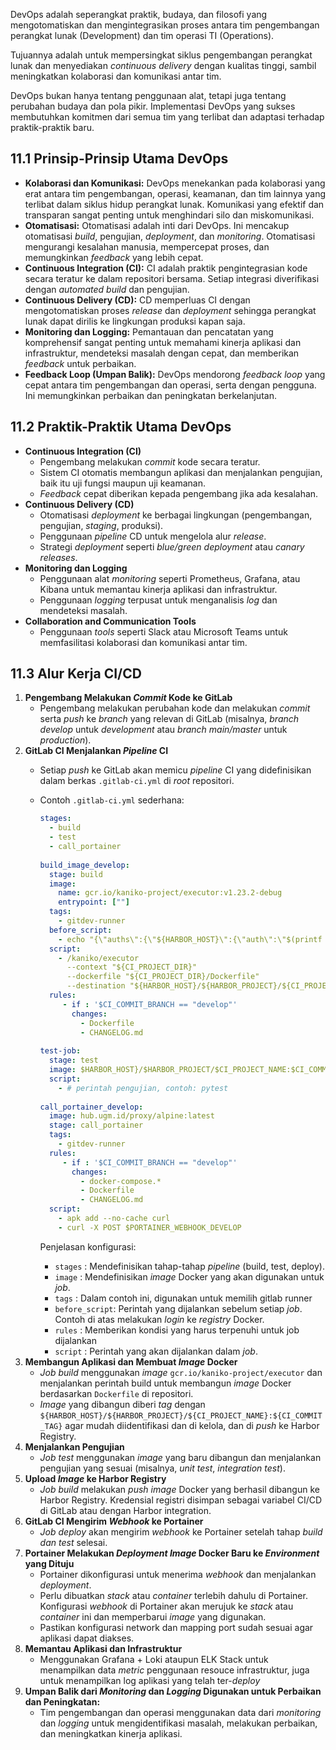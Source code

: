 DevOps adalah seperangkat praktik, budaya, dan filosofi yang mengotomatiskan dan mengintegrasikan proses antara tim pengembangan perangkat lunak (Development) dan tim operasi TI (Operations).

Tujuannya adalah untuk mempersingkat siklus pengembangan perangkat lunak dan menyediakan *continuous delivery* dengan kualitas tinggi, sambil meningkatkan kolaborasi dan komunikasi antar tim. 

DevOps bukan hanya tentang penggunaan alat, tetapi juga tentang perubahan budaya dan pola pikir. Implementasi DevOps yang sukses membutuhkan komitmen dari semua tim yang terlibat dan adaptasi terhadap praktik-praktik baru.
## **11.1 Prinsip-Prinsip Utama DevOps**

- **Kolaborasi dan Komunikasi:** DevOps menekankan pada kolaborasi yang erat antara tim pengembangan, operasi, keamanan, dan tim lainnya yang terlibat dalam siklus hidup perangkat lunak. Komunikasi yang efektif dan transparan sangat penting untuk menghindari silo dan miskomunikasi.
- **Otomatisasi:** Otomatisasi adalah inti dari DevOps. Ini mencakup otomatisasi *build*, pengujian, *deployment*, dan *monitoring*. Otomatisasi mengurangi kesalahan manusia, mempercepat proses, dan memungkinkan *feedback* yang lebih cepat.
- **Continuous Integration (CI):** CI adalah praktik pengintegrasian kode secara teratur ke dalam repositori bersama. Setiap integrasi diverifikasi dengan *automated build* dan pengujian.
- **Continuous Delivery (CD):** CD memperluas CI dengan mengotomatiskan proses *release* dan *deployment* sehingga perangkat lunak dapat dirilis ke lingkungan produksi kapan saja.
- **Monitoring dan Logging:** Pemantauan dan pencatatan yang komprehensif sangat penting untuk memahami kinerja aplikasi dan infrastruktur, mendeteksi masalah dengan cepat, dan memberikan *feedback* untuk perbaikan.
- **Feedback Loop (Umpan Balik):** DevOps mendorong *feedback loop* yang cepat antara tim pengembangan dan operasi, serta dengan pengguna. Ini memungkinkan perbaikan dan peningkatan berkelanjutan.

## **11.2 Praktik-Praktik Utama DevOps**

- **Continuous Integration (CI)**
    - Pengembang melakukan *commit* kode secara teratur.
    - Sistem CI otomatis membangun aplikasi dan menjalankan pengujian, baik itu uji fungsi maupun uji keamanan.
    - *Feedback* cepat diberikan kepada pengembang jika ada kesalahan.
- **Continuous Delivery (CD)**
    - Otomatisasi *deployment* ke berbagai lingkungan (pengembangan, pengujian, *staging*, produksi).
    - Penggunaan *pipeline* CD untuk mengelola alur *release*.
    - Strategi *deployment* seperti *blue/green deployment* atau *canary releases*.
- **Monitoring dan Logging**
    - Penggunaan alat *monitoring* seperti Prometheus, Grafana, atau Kibana untuk memantau kinerja aplikasi dan infrastruktur.
    - Penggunaan *logging* terpusat untuk menganalisis *log* dan mendeteksi masalah.
- **Collaboration and Communication Tools**
    - Penggunaan *tools* seperti Slack atau Microsoft Teams untuk memfasilitasi kolaborasi dan komunikasi antar tim.

## **11.3 Alur Kerja CI/CD**

1. **Pengembang Melakukan *Commit* Kode ke GitLab**
    - Pengembang melakukan perubahan kode dan melakukan *commit* serta *push* ke *branch* yang relevan di GitLab (misalnya, *branch develop* untuk *development* atau *branch main/master* untuk *production*).
2. **GitLab CI Menjalankan *Pipeline* CI**
    - Setiap *push* ke GitLab akan memicu *pipeline* CI yang didefinisikan dalam berkas `.gitlab-ci.yml` di *root* repositori.
    - Contoh `.gitlab-ci.yml` sederhana:
        
        ```yaml
        stages:
          - build
          - test
          - call_portainer
          
        build_image_develop:
          stage: build
          image:
            name: gcr.io/kaniko-project/executor:v1.23.2-debug
            entrypoint: [""]
          tags:
            - gitdev-runner
          before_script:
            - echo "{\"auths\":{\"${HARBOR_HOST}\":{\"auth\":\"$(printf "%s:%s" "${HARBOR_USERNAME}" "${HARBOR_PASSWORD}" | base64 | tr -d '\n')\"}}}" > /kaniko/.docker/config.json
          script:
            - /kaniko/executor
              --context "${CI_PROJECT_DIR}"
              --dockerfile "${CI_PROJECT_DIR}/Dockerfile"
              --destination "${HARBOR_HOST}/${HARBOR_PROJECT}/${CI_PROJECT_NAME}:${CI_COMMIT_TAG}"
          rules:
             - if : '$CI_COMMIT_BRANCH == "develop"'
               changes:
                 - Dockerfile
                 - CHANGELOG.md
                 
        test-job:
          stage: test
          image: $HARBOR_HOST}/$HARBOR_PROJECT/$CI_PROJECT_NAME:$CI_COMMIT_TAG
          script:
            - # perintah pengujian, contoh: pytest
                 
        call_portainer_develop:
          image: hub.ugm.id/proxy/alpine:latest
          stage: call_portainer
          tags:
            - gitdev-runner
          rules:
             - if : '$CI_COMMIT_BRANCH == "develop"'
               changes: 
                 - docker-compose.*
                 - Dockerfile
                 - CHANGELOG.md
          script:
            - apk add --no-cache curl
            - curl -X POST $PORTAINER_WEBHOOK_DEVELOP
        ```
        
        Penjelasan konfigurasi:
        
        - `stages` : Mendefinisikan tahap-tahap *pipeline* (build, test, deploy).
        - `image` : Mendefinisikan *image* Docker yang akan digunakan untuk *job*.
        - `tags` :  Dalam contoh ini, digunakan untuk memilih gitlab runner
        - `before_script`: Perintah yang dijalankan sebelum setiap *job*. Contoh di atas melakukan *login* ke *registry* Docker.
        - `rules` : Memberikan kondisi yang harus terpenuhi untuk job dijalankan
        - `script` : Perintah yang akan dijalankan dalam *job*.
3. **Membangun Aplikasi dan Membuat *Image* Docker**
    - *Job build* menggunakan *image* `gcr.io/kaniko-project/executor` dan menjalankan perintah build untuk membangun *image* Docker berdasarkan `Dockerfile` di repositori.
    - *Image* yang dibangun diberi *tag* dengan `${HARBOR_HOST}/${HARBOR_PROJECT}/${CI_PROJECT_NAME}:${CI_COMMIT_TAG}` agar mudah diidentifikasi dan di kelola, dan di *push* ke Harbor Registry.
4. **Menjalankan Pengujian**
    - *Job test* menggunakan *image* yang baru dibangun dan menjalankan pengujian yang sesuai (misalnya, *unit test*, *integration test*).
5. **Upload *Image* ke Harbor Registry**
    - *Job build* melakukan *push* *image* Docker yang berhasil dibangun ke Harbor Registry. Kredensial registri disimpan sebagai variabel CI/CD di GitLab atau dengan Harbor integration.
6. **GitLab CI Mengirim *Webhook* ke Portainer**
    - *Job deploy* akan mengirim *webhook* ke Portainer setelah tahap *build dan test* selesai.
7. **Portainer Melakukan *Deployment Image* Docker Baru ke *Environment* yang Dituju**
    - Portainer dikonfigurasi untuk menerima *webhook* dan menjalankan *deployment*.
    - Perlu dibuatkan *stack* atau *container* terlebih dahulu di Portainer. Konfigurasi *webhook* di Portainer akan merujuk ke *stack* atau *container* ini dan memperbarui *image* yang digunakan.
    - Pastikan konfigurasi network dan mapping port sudah sesuai agar aplikasi dapat diakses.
8. **Memantau Aplikasi dan Infrastruktur**
    - Menggunakan Grafana + Loki ataupun ELK Stack untuk menampilkan data *metric* penggunaan resouce infrastruktur, juga untuk menampilkan log aplikasi yang telah ter-*deploy*
9. **Umpan Balik dari *Monitoring* dan *Logging* Digunakan untuk Perbaikan dan Peningkatan:**
    - Tim pengembangan dan operasi menggunakan data dari *monitoring* dan *logging* untuk mengidentifikasi masalah, melakukan perbaikan, dan meningkatkan kinerja aplikasi.